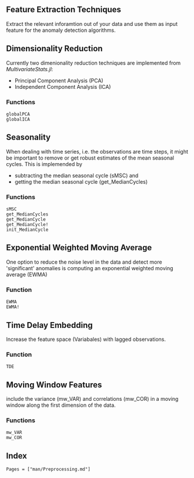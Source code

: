 ## Feature Extraction Techniques

Extract the relevant inforamtion out of your data and use them as input feature for the anomaly detection algorithms.

## Dimensionality Reduction

Currently two dimenionality reduction techniques are implemented from *MultivariateStats.jl*:

- Principal Component Analysis (PCA)
- Independent Component Analysis (ICA)

### Functions
```@docs
globalPCA
globalICA
```

## Seasonality

When dealing with time series, i.e. the observations are time steps, it might be important to remove or get robust estimates of the mean seasonal cycles. This is implemended by

- subtracting the median seasonal cycle (sMSC) and
- getting the median seasonal cycle (get_MedianCycles)

### Functions

```@docs
sMSC
get_MedianCycles
get_MedianCycle
get_MedianCycle!
init_MedianCycle
```

## Exponential Weighted Moving Average

One option to reduce the noise level in the data and detect more 'significant' anomalies is computing an exponential weighted moving average (EWMA)

### Function

```@docs
EWMA
EWMA!
```

## Time Delay Embedding

Increase the feature space (Variabales) with lagged observations. 

### Function

```@docs
TDE
```

## Moving Window Features

include the variance (mw_VAR) and correlations (mw_COR) in a moving window along the first dimension of the data.

### Functions

```@docs
mw_VAR
mw_COR
```

## Index

```@index
Pages = ["man/Preprocessing.md"]
```
